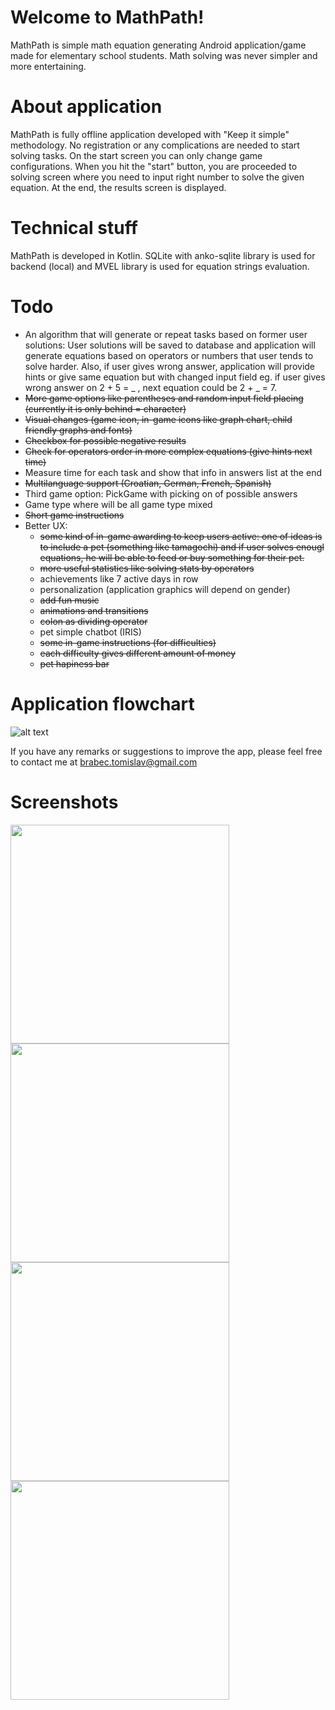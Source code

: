 # Welcome to MathPath!

MathPath is simple math equation generating Android application/game made for elementary school students. Math solving was never simpler and more entertaining.


# About application

MathPath is fully offline application developed with "Keep it simple" methodology. No registration or any complications are needed to start solving tasks. On the start screen you can only change game configurations. When you hit the "start" button, you are proceeded to solving screen where you need to input right number to solve the given equation. At the end, the results screen is displayed.

# Technical stuff

MathPath is developed in Kotlin. SQLite with anko-sqlite library is used for backend (local) and MVEL library is used for equation strings evaluation.

# Todo

* An algorithm that will generate or repeat tasks based on former user solutions:
	User solutions will be saved to database and application will generate equations based on operators or numbers that user 	tends to solve harder.
	Also, if user gives wrong answer, application will provide hints or give same equation but with changed input field eg. if user gives wrong answer on 2 + 5 = _ , next equation could be 2 + _ = 7.
* ~~More game options like parentheses and random input field placing (currently it is only behind = character)~~
* ~~Visual changes (game icon, in-game icons like graph chart, child friendly graphs and fonts)~~
* ~~Checkbox for possible negative results~~
* ~~Check for operators order in more complex equations (give hints next time)~~
* Measure time for each task and show that info in answers list at the end
* ~~Multilanguage support (Croatian, German, French, Spanish)~~
* Third game option: PickGame with picking on of possible answers
* Game type where will be all game type mixed
* ~~Short game instructions~~
* Better UX:
	* ~~some kind of in-game awarding to keep users active:
		one of ideas is to include a pet (something like tamagochi) and if user solves enougl equations, he will be able 		to feed or buy something for their pet.~~
	* ~~more useful statistics like solving stats by operators~~
	* achievements like 7 active days in row
	* personalization (application graphics will depend on gender)
	* ~~add fun music~~
	* ~~animations and transitions~~
	* ~~colon as dividing operator~~
	* pet simple chatbot (IRIS)
	* ~~some in-game instructions (for difficulties)~~
	* ~~each difficulty gives different amount of money~~
	* ~~pet hapiness bar~~

# Application flowchart

![alt text](https://image.ibb.co/gjWy9c/Selection_068.png)

If you have any remarks or suggestions to improve the app, please feel free to contact me at brabec.tomislav@gmail.com

# Screenshots
<img src="https://github.com/cromat/MathPath/blob/master/screenshots/Screenshot1.png" width="350">
<img src="https://github.com/cromat/MathPath/blob/master/screenshots/Screenshot2.png" width="350">
<img src="https://github.com/cromat/MathPath/blob/master/screenshots/Screenshot3.png" width="350">
<img src="https://github.com/cromat/MathPath/blob/master/screenshots/Screenshot4.png" width="350">
